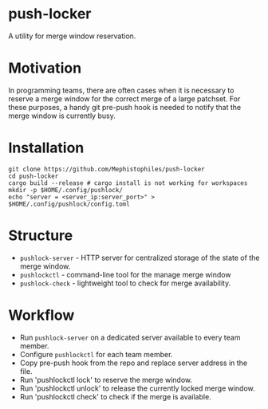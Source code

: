 # push-locker
A utility for merge window reservation.

# Motivation
In programming teams, there are often cases when it is necessary to reserve a merge window for the correct merge of a large patchset.
For these purposes, a handy git pre-push hook is needed to notify that the merge window is currently busy.

# Installation

```
git clone https://github.com/Mephistophiles/push-locker
cd push-locker
cargo build --release # cargo install is not working for workspaces
mkdir -p $HOME/.config/pushlock/
echo "server = <server_ip:server_port>" >  $HOME/.config/pushlock/config.toml
```

# Structure
* `pushlock-server` - HTTP server for centralized storage of the state of the merge window.
* `pushlockctl` - command-line tool for the manage merge window
* `pushlock-check` - lightweight tool to check for merge availability.

# Workflow

* Run `pushlock-server` on a dedicated server available to every team member.
* Configure `pushlockctl` for each team member.
* Copy pre-push hook from the repo and replace server address in the file.
* Run 'pushlockctl lock' to reserve the merge window.
* Run 'pushlockctl unlock' to release the currently locked merge window.
* Run 'pushlockctl check' to check if the merge is available.
